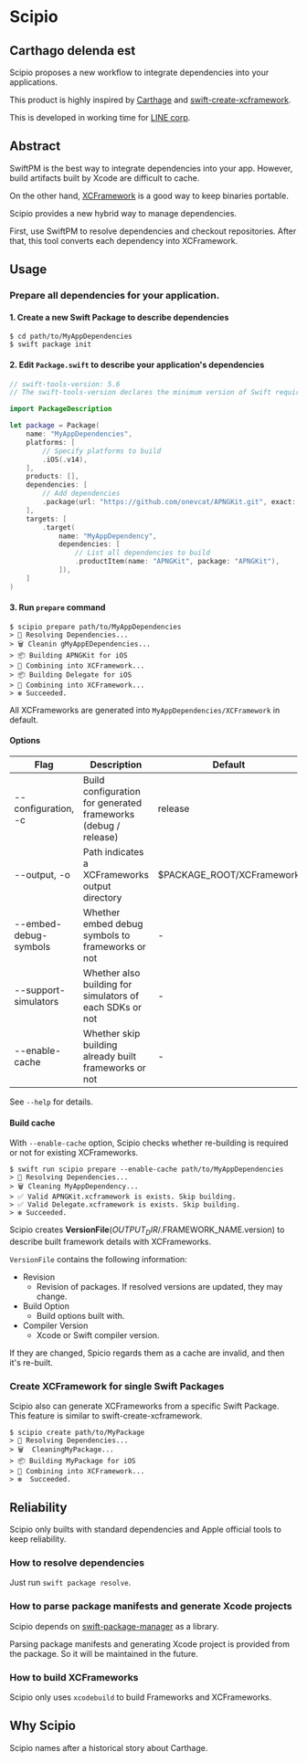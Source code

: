 # Scipio

## Carthago delenda est

Scipio proposes a new workflow to integrate dependencies into your applications.

This product is highly inspired by [Carthage](https://github.com/Carthage/Carthage) and [swift-create-xcframework](https://github.com/unsignedapps/swift-create-xcframework).

This is developed in working time for [LINE corp](https://github.com/LINE).

## Abstract

SwiftPM is the best way to integrate dependencies into your app. 
However, build artifacts built by Xcode are difficult to cache.

On the other hand, [XCFramework](https://developer.apple.com/videos/play/wwdc2019/416/) is a good way to keep binaries portable.

Scipio provides a new hybrid way to manage dependencies.

First, use SwiftPM to resolve dependencies and checkout repositories. After that, this tool converts each dependency into XCFramework.

## Usage

### Prepare all dependencies for your application.

#### 1. Create a new Swift Package to describe dependencies

```
$ cd path/to/MyAppDependencies
$ swift package init
```

#### 2. Edit `Package.swift` to describe your application's dependencies

```swift
// swift-tools-version: 5.6
// The swift-tools-version declares the minimum version of Swift required to build this package.

import PackageDescription

let package = Package(
    name: "MyAppDependencies",
    platforms: [
        // Specify platforms to build
        .iOS(.v14),
    ],
    products: [],
    dependencies: [
        // Add dependencies
        .package(url: "https://github.com/onevcat/APNGKit.git", exact: "2.2.1"),
    ],
    targets: [
        .target(
            name: "MyAppDependency",
            dependencies: [
                // List all dependencies to build
                .productItem(name: "APNGKit", package: "APNGKit"),
            ]),
    ]
)

```

#### 3. Run `prepare` command

```
$ scipio prepare path/to/MyAppDependencies
> 🔁 Resolving Dependencies...
> 🗑️ Cleanin gMyAppEDependencies...
> 📦 Building APNGKit for iOS
> 🚀 Combining into XCFramework...
> 📦 Building Delegate for iOS
> 🚀 Combining into XCFramework...
> ❇️ Succeeded.
```

All XCFrameworks are generated into `MyAppDependencies/XCFramework` in default.

#### Options

|Flag|Description|Default|
|---------|------------|-----------|
|-\-configuration, -c|Build configuration for generated frameworks (debug / release)|release|
|-\-output, -o|Path indicates a XCFrameworks output directory|$PACKAGE_ROOT/XCFramework|
|-\-embed-debug-symbols|Whether embed debug symbols to frameworks or not|-|
|-\-support-simulators|Whether also building for simulators of each SDKs or not|-|
|-\-enable-cache|Whether skip building already built frameworks or not|-|


See `--help` for details.

#### Build cache

With `--enable-cache` option, Scipio checks whether re-building is required or not for existing XCFrameworks.

```
$ swift run scipio prepare --enable-cache path/to/MyAppDependencies
> 🔁 Resolving Dependencies...
> 🗑️ Cleaning MyAppDependency...
> ✅ Valid APNGKit.xcframework is exists. Skip building.
> ✅ Valid Delegate.xcframework is exists. Skip building.
> ❇️ Succeeded.
```

Scipio creates **VersionFile**($OUTPUT_DIR/.$FRAMEWORK_NAME.version) to describe built framework details with XCFrameworks.

`VersionFile` contains the following information:

- Revision
    - Revision of packages. If resolved versions are updated, they may change.
- Build Option
    - Build options built with.
- Compiler Version
    - Xcode or Swift compiler version.

If they are changed, Spicio regards them as a cache are invalid, and then it's re-built.

### Create XCFramework for single Swift Packages

Scipio also can generate XCFrameworks from a specific Swift Package. This feature is similar to swift-create-xcframework.

```
$ scipio create path/to/MyPackage
> 🔁 Resolving Dependencies...
> 🗑️  CleaningMyPackage...
> 📦 Building MyPackage for iOS
> 🚀 Combining into XCFramework...
> ❇️  Succeeded.
```

## Reliability

Scipio only builts with standard dependencies and Apple official tools to keep reliability.

### How to resolve dependencies

Just run `swift package resolve`.

### How to parse package manifests and generate Xcode projects

Scipio depends on [swift-package-manager](https://github.com/apple/swift-package-manager) as a library.

Parsing package manifests and generating Xcode project is provided from the package. So it will be maintained in the future.

### How to build XCFrameworks

Scipio only uses `xcodebuild` to build Frameworks and XCFrameworks.

## Why Scipio

Scipio names after a historical story about Carthage.
